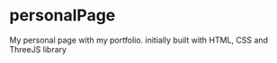 # personalPage
My personal page with my portfolio. initially built with HTML, CSS and ThreeJS library 
